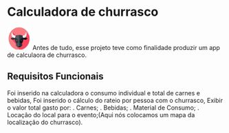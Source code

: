 # Calculadora de churrasco
<img src="/images/logo.png">
Antes de tudo, esse projeto teve como finalidade produzir um app de calculaora de churrasco.


## Requisitos Funcionais
Foi inserido na calculadora o consumo individual e total de carnes e bebidas,
Foi inserido o cálculo do rateio por pessoa com o churrasco,
Exibir o valor total gasto por:
. Carnes;
. Bebidas;
. Material de Consumo;
. Locação do local para o evento;(Aqui nós colocamos um mapa da localização do churrasco).


